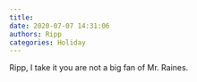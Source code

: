 ```yaml
---
title: 
date: 2020-07-07 14:31:06
authors: Ripp
categories: Holiday
---
```


 Ripp, I take it you are not a big fan of Mr. Raines.